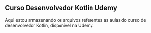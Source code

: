 ## Curso Desenvolvedor Kotlin Udemy

Aqui estou armazenando os arquivos referentes as aulas do curso de desenvolvedor Kotlin, disponível na Udemy.